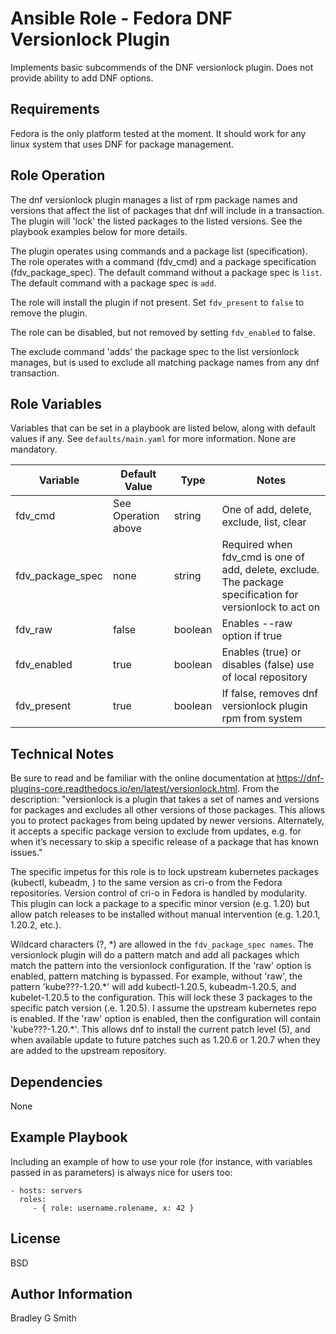 Ansible Role - Fedora DNF Versionlock Plugin
=========

Implements basic subcommends of the DNF versionlock plugin. Does not provide ability to add DNF options.

Requirements
------------

Fedora is the only platform tested at the moment. It should work for any linux system that uses DNF for package management.

Role Operation
--------------

The dnf versionlock plugin manages a list of rpm package names and versions that affect the list of packages that dnf will include in a transaction. The plugin will 'lock' the listed packages to the listed versions. See the playbook examples below for more details.

The plugin operates using commands and a package list (specification). The role operates with a command (fdv_cmd) and a package specification (fdv_package_spec). The default command without a package spec is `list`. The default command with a package spec is `add`.

The role will install the plugin if not present. Set `fdv_present` to `false` to remove the plugin.

The role can be disabled, but not removed by setting `fdv_enabled` to false.

The exclude command 'adds' the package spec to the list versionlock manages, but is used to exclude all matching package names from any dnf transaction.

Role Variables
--------------

Variables that can be set in a playbook are listed below, along with default values if any. See `defaults/main.yaml` for more information. None are mandatory.

| Variable   | Default Value | Type | Notes |
| ---------- | ------------- | ----- | ----- |
| fdv_cmd | See Operation above  | string | One of add, delete, exclude, list, clear |
| fdv_package_spec | none    | string | Required when fdv_cmd is one of add, delete, exclude. The package specification for versionlock to act on |
| fdv_raw | false    | boolean | Enables --raw option if true |
| fdv_enabled | true | boolean | Enables (true) or disables (false) use of local repository |
| fdv_present | true | boolean | If false, removes dnf versionlock plugin rpm from system |

Technical Notes
---------------

Be sure to read and be familiar with the online documentation at https://dnf-plugins-core.readthedocs.io/en/latest/versionlock.html. From the description: "versionlock is a plugin that takes a set of names and versions for packages and excludes all other versions of those packages. This allows you to protect packages from being updated by newer versions. Alternately, it accepts a specific package version to exclude from updates, e.g. for when it’s necessary to skip a specific release of a package that has known issues."

The specific impetus for this role is to lock upstream kubernetes packages (kubectl, kubeadm, ) to the same version as cri-o from the Fedora repositories. Version control of cri-o in Fedora is handled by modularity. This plugin can lock a package to a specific minor version (e.g. 1.20) but allow patch releases to be installed without manual intervention (e.g. 1.20.1, 1.20.2, etc.).

Wildcard characters (?, \*) are allowed in the `fdv_package_spec names`. The versionlock plugin will do a pattern match and add all packages which match the pattern into the versionlock configuration. If the 'raw' option is enabled, pattern matching is bypassed. For example, without 'raw', the pattern 'kube???-1.20.\*' will add kubectl-1.20.5, kubeadm-1.20.5, and kubelet-1.20.5 to the configuration. This will lock these 3 packages to the specific patch version (.e. 1.20.5). I assume the upstream kubernetes repo is enabled. If the 'raw' option is enabled, then the configuration will contain 'kube???-1.20.\*'. This allows dnf to install the current patch level (5), and when available update to future patches such as 1.20.6 or 1.20.7 when they are added to the upstream repository.

Dependencies
------------

None

Example Playbook
----------------

Including an example of how to use your role (for instance, with variables passed in as parameters) is always nice for users too:

    - hosts: servers
      roles:
         - { role: username.rolename, x: 42 }

License
-------

BSD

Author Information
------------------

Bradley G Smith
